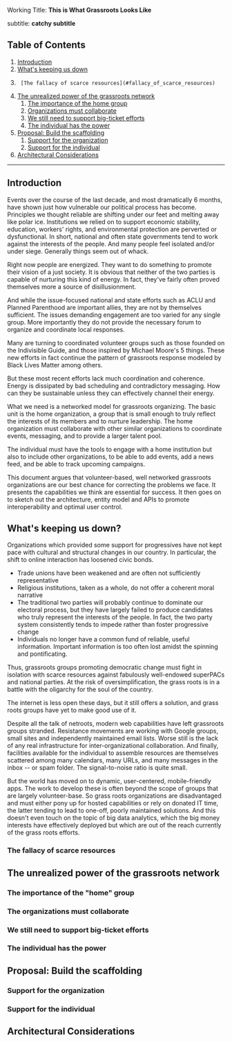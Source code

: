 

Working Title: **This is What Grassroots Looks Like** 

subtitle: **catchy subtitle**

## Table of Contents
1.  [Introduction](#introduction)
1.  [What's keeping us down](#failures_of_top_down)
1.      [The fallacy of scarce resources](#fallacy_of_scarce_resources)
1.  [The unrealized power of the grassroots network](#grassroots_network)
    1.  [The importance of the home group](#home_group)
    1.  [Organizations must collaborate](#org_collaboration)
    1.  [We still need to support big-ticket efforts](#consortium_model)
    1.  [The individual has the power](#individual)
1.  [Proposal: Build the scaffolding](#proposal)
    1.  [Support for the organization](#org_support)
    1.  [Support for the individual](#individua_support)
1.  [Architectural Considerations](#architecture)

------

## Introduction <a name = "introduction" />
Events over the course of the last decade, and most dramatically 6 months, have shown just how vulnerable our political process has become. Principles we thought reliable are shifting under our feet and melting away like polar ice. Institutions we relied on to support economic stability, education, workers' rights, and environmental protection are perverted or dysfunctional. In short, national and often state governments tend to work against the interests of the people. And many people feel isolated and/or under siege. Generally things seem out of whack.

 Right now people are energized. They want to do something to promote their vision of a just society. It is obvious that neither of the two parties is capable of nurturing this kind of energy. In fact, they've fairly often proved themselves more a source of disillusionment.

And while the issue-focused national and state efforts such as ACLU and Planned Parenthood are important allies, they are not by themselves sufficient. The issues demanding engagement are too varied for any single group. More importantly they do not provide the necessary forum to organize and coordinate local responses.

Many are turning to coordinated volunteer groups such as those founded on the Indivisible Guide, and those inspired by Michael Moore's 5 things. These new efforts in fact continue the pattern of grassroots response modeled by Black Lives Matter among others.

But these most recent efforts lack much coordination and coherence.  Energy is dissipated by bad scheduling and contradictory messaging. How can they be sustainable unless they can effectively channel their energy.

What we need is a networked model for grassroots organizing. The basic unit is the home organization, a group that is small enough to truly reflect the interests of its members and to nurture leadership. The home organization must collaborate with other similar organizations to coordinate events, messaging, and to provide a larger talent pool.

The individual must have the tools to engage with a home institution but also to include other organizations, to be able to add events, add a news feed, and be able to track upcoming campaigns.

This document argues that volunteer-based, well networked grassroots organizations are our best chance for correcting the problems we face. It presents the capabilities we think are essential for success. It then goes on to sketch out the architecture, entity model and APIs to promote interoperability and optimal user control.

## What's keeping us down? <a name = "failures_of_top_down" />
Organizations which provided some support for progressives have not kept pace with cultural and structural changes in our country. In particular, the shift to online interaction has loosened civic bonds.
*   Trade unions have been weakened and are often not sufficiently representative
*   Religious institutions, taken as a whole, do not offer a coherent moral narrative
*   The traditional two parties will probably continue to dominate our electoral process, but they have largely failed to produce candidates who truly represent the interests of the people. In fact, the two party system consistently tends to impede rather than foster progressive change
*   Individuals no longer have a common fund of reliable, useful information. Important information is too often lost amidst the spinning and pontificating.

Thus, grassroots groups promoting democratic change must fight in isolation with scarce resources against fabulously well-endowed superPACs and national parties. At the risk of oversimplification, the grass roots is in a battle with the oligarchy for the soul of the country. 

The internet is less open these days, but it still offers a solution, and grass roots groups have yet to make good use of it.

Despite all the talk of netroots, modern web capabilities have left grassroots groups stranded. Resistance movements are working with Google groups, small sites and independently maintained email lists. Worse still is the lack of any real infrastructure for inter-organizational collaboration. And finally, facilities available for the individual to assemble resources are themselves scattered among many calendars, many URLs, and many messages in the inbox -- or spam folder. The signal-to-noise ratio is quite small.

But the world has moved on to dynamic, user-centered, mobile-friendly apps.  The work to develop these is often beyond the scope of groups that are largely volunteer-base. So grass roots organizations are disadvantaged and must either pony up for hosted capabilities or rely on donated IT time, the latter tending to lead to one-off, poorly maintained solutions. And this doesn't even touch on the topic of big data analytics, which the big money interests have effectively deployed but which are out of the reach currently of the grass roots efforts.



### The fallacy of scarce resources <a name = "fallacy_of_scarce_resources" />


## The unrealized power of the grassroots network <a name = "grassroots_network" />

### The importance of the "home" group <a name = "home_group" />

### The organizations must collaborate <a name = "org_collaboration" />

### We still need to support big-ticket efforts <a name = "consortium_model" />

### The individual has the power <a name = "individual" />

## Proposal: Build the scaffolding <a name = "proposal" />

### Support for the organization <a name = "org_support" />

### Support for the individual <a name = "individual_support" />

## Architectural Considerations <a name = "architecture" />

